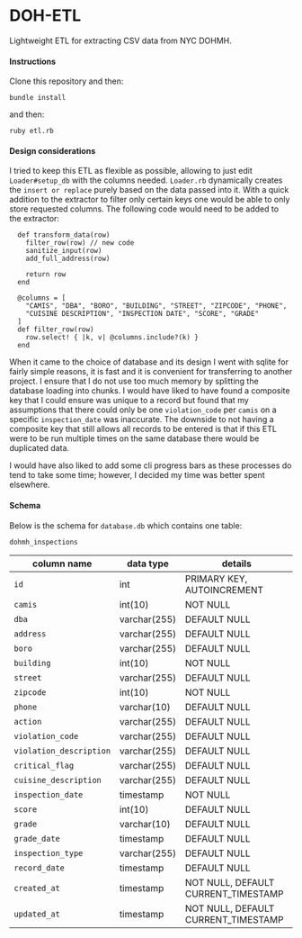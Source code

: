 # DOH-ETL
Lightweight ETL for extracting CSV data from NYC DOHMH.

#### Instructions
Clone this repository and then:

`bundle install`

and then:

`ruby etl.rb`

#### Design considerations
I tried to keep this ETL as flexible as possible, allowing to just edit `Loader#setup_db` with the columns needed. `Loader.rb` dynamically creates the `insert or replace` purely based on the data passed into it. With a quick addition to the extractor to filter only certain keys one would be able to only store requested columns. The following code would need to be added to the extractor:

```
  def transform_data(row)
    filter_row(row) // new code
    sanitize_input(row)
    add_full_address(row)

    return row
  end

  @columns = [
    "CAMIS", "DBA", "BORO", "BUILDING", "STREET", "ZIPCODE", "PHONE",
    "CUISINE DESCRIPTION", "INSPECTION DATE", "SCORE", "GRADE"
  ]
  def filter_row(row)
    row.select! { |k, v| @columns.include?(k) }
  end
```
When it came to the choice of database and its design I went with sqlite for fairly simple reasons, it is fast and it is convenient for transferring to another project. I ensure that I do not use too much memory by splitting the database loading into chunks. I would have liked to have found a composite key that I could ensure was unique to a record but found that my assumptions that there could only be one `violation_code` per `camis` on a specific `inspection_date` was inaccurate. The downside to not having a composite key that still allows all records to be entered is that if this ETL were to be run multiple times on the same database there would be duplicated data.

I would have also liked to add some cli progress bars as these processes do tend to take some time; however, I decided my time was better spent elsewhere.

#### Schema
Below is the schema for `database.db` which contains one table:

`dohmh_inspections`

column name  | data type | details
-------------|-----------|----------------------
`id`   | int | PRIMARY KEY, AUTOINCREMENT
`camis` | int(10) | NOT NULL
`dba` | varchar(255) | DEFAULT NULL
`address` | varchar(255) | DEFAULT NULL
`boro`| varchar(255) | DEFAULT NULL
`building` | int(10)| NOT NULL
`street` | varchar(255)| DEFAULT NULL
`zipcode` | int(10)| NOT NULL
`phone` | varchar(10) | DEFAULT NULL
`action` | varchar(255) | DEFAULT NULL
`violation_code` | varchar(255) | DEFAULT NULL
`violation_description` | varchar(255) | DEFAULT NULL
`critical_flag` | varchar(255) | DEFAULT NULL
`cuisine_description` | varchar(255) | DEFAULT NULL
`inspection_date` | timestamp | NOT NULL
`score` | int(10) | DEFAULT NULL
`grade` | varchar(10) | DEFAULT NULL
`grade_date` | timestamp | DEFAULT NULL
`inspection_type` | varchar(255) | DEFAULT NULL
`record_date` | timestamp | DEFAULT NULL
`created_at` | timestamp | NOT NULL, DEFAULT CURRENT_TIMESTAMP
`updated_at` | timestamp | NOT NULL, DEFAULT CURRENT_TIMESTAMP
